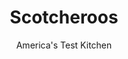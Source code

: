 ---
layout: ../../layouts/MarkdownPostLayout.astro
title: Scotcheroos
author: America's Test Kitchen
pubDate: 2023-03-15
description: "These old-fashioned cereal-based cookie bars are ready for a comeback."
image_url: https://res.cloudinary.com/hksqkdlah/image/upload/ar_1:1,c_fill,dpr_2.0,f_auto,fl_lossy.progressive.strip_profile,g_faces:auto,q_auto:low,w_344/SFS_Scotcheroos_37_xm84ut
tags: ["Desserts or Baked Goods","Chocolate","Brownies & Bars"]
calories: 4694
protein: 4
carbohydrates: 43
fats: 
fiber: 2
ingredients: ["¾ cup (5¼ ounces), sugar","¾ cup, light corn syrup","6 tablespoons, unsalted butter, cut into 6 pieces","¾ cup, chunky peanut butter","4½ cups (5 ounces), Special K Original cereal","1 cup (6 ounces), bittersweet chocolate chips","½ cup (3 ounces), butterscotch chips","½ teaspoon, flake sea salt (optional)"]
serves: 16
time: "1 hour, plus 2 hours cooling"
instructions: ["Lightly grease 8-inch square baking pan. Make parchment paper sling by folding 2 long sheets of parchment so each is 8 inches wide. Lay sheets of parchment in pan perpendicular to each other, with extra parchment hanging over edges of pan. Push parchment into corners and up sides of pan, smoothing parchment flush to pan. Grease parchment.","Bring sugar, corn syrup, and butter to boil in Dutch oven over medium heat, stirring frequently with heat-resistant spatula. Off heat, stir in peanut butter until combined.","Gently stir in cereal until fully coated with sugar mixture. Transfer cereal mixture to prepared pan and press firmly into even layer with spatula. Let cool on wire rack for 15 minutes.","Microwave chocolate chips and butterscotch chips in bowl at 50 percent power, whisking occasionally, until melted and smooth, 3 to 5 minutes. Let cool for 15 minutes.","Using offset spatula, spread chocolate mixture evenly over cereal mixture. Sprinkle with salt, if using. Refrigerate bars until chocolate is firm, about 1hour.","Using parchment overhang, lift bars out of pan and transfer to cutting board. Let bars sit at room temperature for 1 hour. Cut into 16 pieces (3 cuts by 3 cuts). Serve. (Bars can be stored in airtight container at room temperature for up to 3 days.)"]
nutrition: ["129 mg Potassium","71 mg Phosphorus","15 mg Calcium","39 mg Magnesium","119 mg Sodium","14 g Fat","2 mg Niacin (B3)","5 g Monounsaturated","1 g Polyunsaturated","11 mg Cholesterol","6 g Saturated","2 g Fiber","12 µg Folate (food)","33 g Sugars","1 µg Vitamin K","5 g Water","43 g Carbs","12 µg Folate equivalent (total)","4 g Protein","1 mg Vitamin E","37 µg Vitamin A","293 kcal Energy","31 g Sugars, added","4694 calories"]
notes: "An equal weight of Rice Krispies cereal can be substituted for the Special K Original cereal and creamy peanut butter can be substituted for the chunky peanut butter, if desired. This recipe can easily be doubled and made in a 13 by 9-inch baking pan."
---